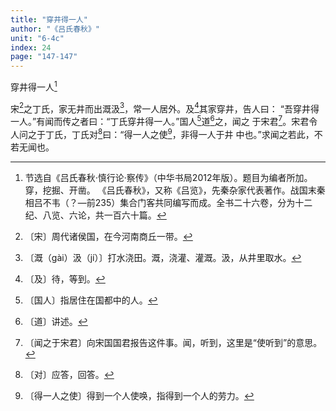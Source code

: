 ```yaml
---
title: "穿井得一人"
author: "《吕氏春秋》"
unit: "6-4c"
index: 24
page: "147-147"
---
```


穿井得一人[^3-a]

宋[^3-b]之丁氏，家无井而出溉汲[^3-c]，常一人居外。及[^3-d]其家穿井，告人曰：
“吾穿井得一人。”有闻而传之者曰：“丁氏穿井得一人。”国人[^3-e]道[^3-f]之，闻之
于宋君[^3-g]。宋君令人问之于丁氏，丁氏对[^3-h]曰：“得一人之使[^3-i]，非得一人于井
中也。”求闻之若此，不若无闻也。

[^3-a]: 节选自《吕氏春秋·慎行论·察传》（中华书局2012年版）。题目为编者所加。
    穿，挖掘、开凿。
    《吕氏春秋》，又称《吕览》，先秦杂家代表著作。战国末秦相吕不韦（？—前235）集合门客共同编写而成。全书二十六卷，分为十二纪、八览、六论，共一百六十篇。
[^3-b]: 〔宋〕周代诸侯国，在今河南商丘一带。
[^3-c]: 〔溉（gài）汲（jí）〕打水浇田。溉，浇灌、灌溉。汲，从井里取水。
[^3-d]: 〔及〕待，等到。
[^3-e]: 〔国人〕指居住在国都中的人。
[^3-f]: 〔道〕讲述。
[^3-g]: 〔闻之于宋君〕向宋国国君报告这件事。闻，听到，这里是“使听到”的意思。
[^3-h]: 〔对〕应答，回答。
[^3-i]: 〔得一人之使〕得到一个人使唤，指得到一个人的劳力。

